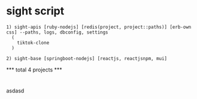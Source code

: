 # sight script
    1) sight-apis [ruby-nodejs] [redis(project, project::paths)] [erb-own css] --paths, logs, dbconfig, settings
      (
        tiktok-clone
      )

    2) sight-base [springboot-nodejs] [reactjs, reactjsnpm, mui]

*** total 4 projects ***

# 


asdasd